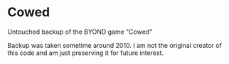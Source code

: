 # Cowed
Untouched backup of the BYOND game "Cowed"

Backup was taken sometime around 2010. I am not the original creator of this code and am just preserving it for future interest.
